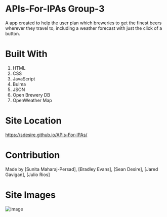 # APIs-For-IPAs Group-3
A app created to help the user plan which breweries to get the finest beers wherever they travel to, including a weather forecast with just the click of a button.

# Built With
1. HTML
2. CSS
3. JavaScript
4. Bulma
5. JSON
6. Open Brewery DB
7. OpenWeather Map
# Site Location 
https://sdesire.github.io/APIs-For-IPAs/ 
# Contribution
Made by [Sunita Maharaj-Persad], [Bradley Evans], [Sean Desire], [Jared Gavigan], [Julio Rios]
# Site Images
![image](https://user-images.githubusercontent.com/88795800/151582138-7820eca4-d637-43ea-b729-f44eeafd383d.png)

 

